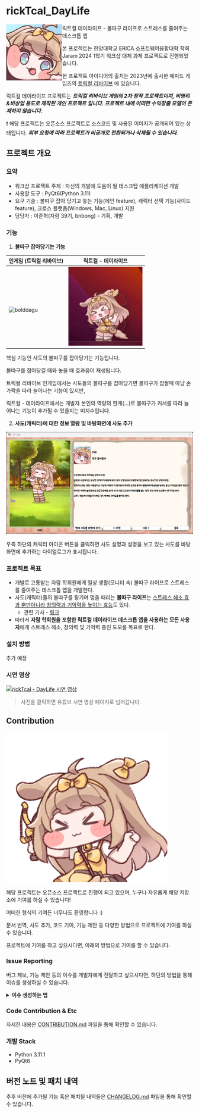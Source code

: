 # rickTcal_DayLife
<p>
  <img align="left" width="30%" src="./images/빠따.jpeg"/>
</p>

릭트컬 데이라이프 - 볼따구 라이프로 스트레스를 줄여주는 데스크톱 앱

본 프로젝트는 한양대학교 ERICA 소프트웨어융합대학 학회 Jaram 2024 1학기 워크샵 대체 과제 프로젝트로 진행되었습니다.

현 프로젝트 아이디어의 출처는 2023년에 출시한 에피드 게임즈의 [트릭컬 리바이브](https://trickcal.com/) 에 있습니다.

릭트컬 데이라이프 프로젝트는 ***트릭컬 리바이브 게임의 2차 창작 프로젝트이며, 비영리&비상업 용도로 제작된 개인 프로젝트 입니다.
프로젝트 내에 어떠한 수익창출 모델이 존재하지 않습니다.***

❗ 해당 프로젝트는 오픈소스 프로젝트로 소스코드 및 사용된 이미지가 공개되어 있는 상태입니다. ***외부 요청에 따라 프로젝트가 비공개로 전환되거나 삭제될 수 있습니다.***

## 프로젝트 개요

### 요약

 - 워크샵 프로젝트 주제 : 자신의 개발에 도움이 될 데스크탑 애플리케이션 개발
 - 사용할 도구 : PyQt6(Python 3.11)
 - 요구 기술 : 볼따구 잡아 당기고 놓는 기능(메인 feature), 캐릭터 선택 기능(사이드 feature), 크로스 플랫폼(Windows, Mac, Linux) 지원
 - 담당자 : 이준혁(자람 39기, bnbong) - 기획, 개발

### 기능

1. **볼따구 잡아당기는 기능**

| 인게임 (트릭컬 리바이브)                                                                  | 릭트컬 - 데이라이프                                |
|---------------------------------------------------------------------------------|--------------------------------------------|
| <br/><img src="./images/bolddagu.gif" alt="bolddagu" style="width: 200px; height: auto;"> | <img src="./images/butterouch.gif" alt="butterbolddagu" style="width: 200px; height: auto;"> |

핵심 기능인 사도의 볼따구를 잡아당기는 기능입니다.

볼따구를 잡아당길 때와 놓을 때 효과음이 재생됩니다.

트릭컬 리바이브 인게임에서는 사도들의 볼따구를 잡아당기면 볼따구가 찹쌀떡 마냥 손가락을 따라 늘어나는 기능이 있지만,

릭트컬 - 데이라이프에서는 개발자 본인의 역량의 한계(...)로 볼따구가 커서를 따라 늘어나는 기능이 추가될 수 있을지는 미지수입니다.

2. **사도(캐릭터)에 대한 정보 열람 및 바탕화면에 사도 추가**

![sado_description.png](images%2Fsado_description.png)

우측 하단의 캐릭터 아이콘 버튼을 클릭하면 사도 설명과 설명을 보고 있는 사도를 바탕화면에 추가하는 다이얼로그가 표시됩니다.

### 프로젝트 목표

 - 개발로 고통받는 자람 학회원에게 일상 생활(모니터 속) 볼따구 라이프로 스트레스를 줄여주는 데스크톱 앱을 개발한다.
 - 사도(캐릭터)들의 볼따구를 튕기며 멍을 때리는 **볼따구 라이프**는 <u>스트레스 해소 효과 뿐만아니라 창의력과 기억력을 높이는 효능</u>도 있다. 
   - 관련 기사 - [링크](https://m.health.chosun.com/svc/news_view.html?contid=2023031701752)
 - 따라서 **자람 학회원을 포함한 릭트컬 데이라이프 데스크톱 앱을 사용하는 모든 사용자**에게 스트레스 해소, 창의력 및 기억력 증진 도모를 목표로 한다.

### 설치 방법

추가 예정

### 시연 영상

[![rickTcal - DayLife 시연 영상](https://img.youtube.com/vi/CYAb9O3bSvQ/0.jpg)](https://youtu.be/CYAb9O3bSvQ)

 > 사진을 클릭하면 유튜브 시연 영상 페이지로 넘어갑니다.

## Contribution

![butterdance.gif](./images/butterdance.gif)

해당 프로젝트는 오픈소스 프로젝트로 진행이 되고 있으며, 누구나 자유롭게 해당 저장소에 기여를 하실 수 있습니다!

어떠한 형식의 기여든 너무나도 환영합니다 :)

문서 번역, 사도 추가, 코드 기여, 기능 제안 등 다양한 방법으로 프로젝트에 기여를 하실 수 있습니다.

프로젝트에 기여를 하고 싶으시다면, 아래의 방법으로 기여를 할 수 있습니다.

### Issue Reporting

버그 제보, 기능 제안 등의 이슈를 개발자에게 전달하고 싶으시다면, 하단의 방법을 통해 이슈를 생성하실 수 있습니다.

<details>
<summary><b>이슈 생성하는 법</b></summary>
<div markdown="1">

rickTcal_DayLife github 저장소 상단의 Issues 탭을 눌러 그동안 생성된 이슈들을 볼 수 있으며 새로운 이슈를 생성할 수 있습니다.

![issue1](images/issue_1.png)

rickTcal_DayLife 프로젝트가 제공하는 template로 이슈를 작성할 수 있습니다.

이슈를 생성하기 위해 먼저, 우측의 New issue 버튼을 누릅니다.

![issue2](images/issue_2.png)

그리고 나타나는 화면에서, 원하는 이슈 template을 선택한 후, 이슈를 작성합니다.

template을 선택하면 다음과 같이 이슈를 작성할 수 있는 양식이 화면이 나타납니다.

![issue3](images/issue_3.png)

만약, template를 사용하지 않고 자유롭게 이슈를 작성하고 싶으시다면,

![issue2](images/issue_2.png)

template 선택창 하단의 [Open a blank issue](https://github.com/bnbong/rickTcal_DayLife/issues/new) 버튼을 눌러 자유 양식의 이슈를 작성할 수 있습니다.

![issue4](images/issue_4.png)

</div>
</details>

### Code Contribution & Etc

자세한 내용은 [CONTRIBUTION.md](CONTRIBUTING.md) 파일을 통해 확인할 수 있습니다.

### 개발 Stack

 - Python 3.11.1
 - PyQt6

## 버전 노트 및 패치 내역

추후 버전에 추가될 기능 혹은 패치될 내역들은 [CHANGELOG.md](CHANGELOG.md) 파일을 통해 확인할 수 있습니다.